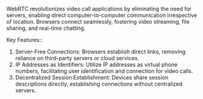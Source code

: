 
WebRTC revolutionizes video call applications by eliminating the need for servers, enabling direct computer-to-computer communication irrespective of location. Browsers connect seamlessly, fostering video streaming, file sharing, and real-time chatting.

Key Features::

1. Server-Free Connections: Browsers establish direct links, removing reliance on third-party servers or cloud services.
2. IP Addresses as Identifiers: Utilize IP addresses as virtual phone numbers, facilitating user identification and connection for video calls.
3. Decentralized Session Establishment: Devices share session descriptions directly, establishing   connections without centralized servers.